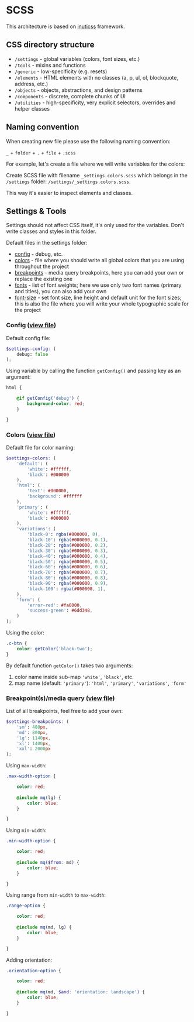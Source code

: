 # SCSS

This architecture is based on [inuticss](https://github.com/inuitcss/inuitcss) framework.

## CSS directory structure

* `/settings` - global variables (colors, font sizes, etc.)
* `/tools` - mixins and functions
* `/generic` - low-specificity (e.g. resets)
* `/elements` - HTML elements with no classes (a, p, ul, ol, blockquote, address, etc.)
* `/objects` - objects, abstractions, and design patterns
* `/components` - discrete, complete chunks of UI
* `/utilities` - high-specificity, very explicit selectors, overrides and helper classes

## Naming convention

When creating new file please use the following naming convention:

`_` + `folder` + `.` + `file` + `.scss`

For example, let's create a file where we will write variables for the colors:

Create SCSS file with filename `_settings.colors.scss` which belongs in the `/settings` folder: `/settings/_settings.colors.scss`.

This way it's easier to inspect elements and classes.

## Settings & Tools

Settings should not affect CSS itself, it's only used for the variables. Don't write classes and styles in this folder.

Default files in the settings folder:

* [config](settings/_settings.config.scss) - debug, etc.
* [colors](settings/_settings.colors.scss) - file where you should write all global colors that you are using throughout the project
* [breakpoints](settings/_settings.breakpoints.scss) - media query breakpoints, here you can add your own or replace the existing one
* [fonts](settings/_settings.fonts.scss) - list of font weights; here we use only two font names (primary and titles), you can also add your own
* [font-size](settings/_settings.font-size.scss) - set font size, line height and default unit for the font sizes; this is also the file where you will write your whole typographic scale for the project

### Config ([view file](settings/_settings.config.scss))

Default config file:

```scss
$settings-config: (
    debug: false
);
```

Using variable by calling the function `getConfig()` and passing key as an argument:

```scss
html {

    @if getConfig('debug') {
        background-color: red;
    }

}
```

### Colors ([view file](settings/_settings.colors.scss))

Default file for color naming:

```scss
$settings-colors: (
    'default': (
        'white': #ffffff,
        'black': #000000
    ),
    'html': (
        'text': #000000,
        'background': #ffffff
    ),
    'primary': (
        'white': #ffffff,
        'black': #000000
    ),
    'variations': (
        'black-0': rgba(#000000, 0),
        'black-10': rgba(#000000, 0.1),
        'black-20': rgba(#000000, 0.2),
        'black-30': rgba(#000000, 0.3),
        'black-40': rgba(#000000, 0.4),
        'black-50': rgba(#000000, 0.5),
        'black-60': rgba(#000000, 0.6),
        'black-70': rgba(#000000, 0.7),
        'black-80': rgba(#000000, 0.8),
        'black-90': rgba(#000000, 0.9),
        'black-100': rgba(#000000, 1),
    ),
    'form': (
        'error-red': #fa0000,
        'success-green': #6dd348,
    )
);
```

Using the color:

```scss
.c-btn {
    color: getColor('black-two');
}
```

By default function `getColor()` takes two arguments:
1. color name inside sub-map `'white'`, `'black'`, etc.
2. map name (default: `'primary'`): `'html'`, `'primary'`, `'variations'`, `'form'`

### Breakpoint(s)/media query ([view file](settings/_settings.breakpoints.scss))

List of all breakpoints, feel free to add your own:

```scss
$settings-breakpoints: (
    'sm': 480px,
    'md': 800px,
    'lg': 1140px,
    'xl': 1400px,
    'xxl': 2000px
);
```

Using `max-width`:

```scss
.max-width-option {

	color: red;
    
    @include mq(lg) {
    	color: blue;
    }

}
```

Using `min-width`:

```scss
.min-width-option {

	color: red;
    
    @include mq($from: md) {
    	color: blue;
    }

}
```

Using range from `min-width` to `max-width`:

```scss
.range-option {

	color: red;
    
    @include mq(md, lg) {
    	color: blue;
    }

}
```

Adding orientation:

```scss
.orientation-option {

	color: red;
    
    @include mq(md, $and: 'orientation: landscape') {
    	color: blue;
    }

}
```